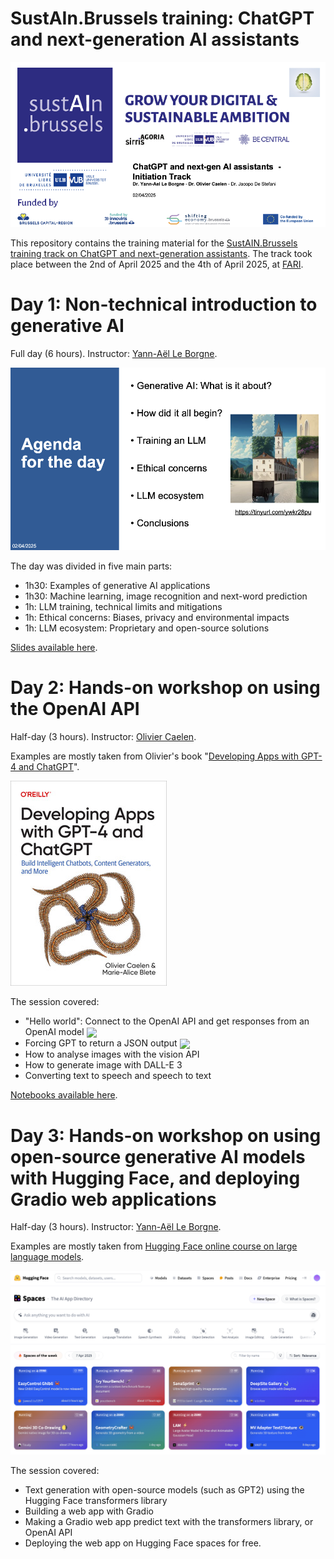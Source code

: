 # SustAIn.Brussels training: ChatGPT and next-generation AI assistants

![slide1](images/slide1.png)

This repository contains the training material for the [SustAIN.Brussels training track on ChatGPT and next-generation assistants](https://www.sustain.brussels/fr_BE/event/chatgpt-next-generation-assistants-training-track-108/register). The track took place between the 2nd of April 2025 and the 4th of April 2025, at [FARI](https://www.fari.brussels/).


# Day 1: Non-technical introduction to generative AI

Full day (6 hours). Instructor: [Yann-Aël Le Borgne](https://www.linkedin.com/in/yannaelb/).

![slide1](images/agenda.png)

The day was divided in five main parts:

- 1h30: Examples of generative AI applications
- 1h30: Machine learning, image recognition and next-word prediction
- 1h: LLM training, technical limits and mitigations
- 1h: Ethical concerns: Biases, privacy and environmental impacts
- 1h: LLM ecosystem: Proprietary and open-source solutions

[Slides available here](https://github.com/Yannael/gen-ai-sustain-brussels/blob/main/Day_1_Intro_ChatGPT_AI_Assistants.pdf).


# Day 2: Hands-on workshop on using the OpenAI API

Half-day (3 hours). Instructor: [Olivier Caelen](https://www.linkedin.com/in/oliviercaelen/).

Examples are mostly taken from Olivier's book "[Developing Apps with GPT-4 and ChatGPT](https://www.oreilly.com/library/view/developing-apps-with/9781098152475/)". 

![oreilly](images/oreilly-book.jpeg)

The session covered:

-  "Hello world": Connect to the OpenAI API and get responses from an OpenAI model [<img align="center" src="https://colab.research.google.com/assets/colab-badge.svg" />](https://colab.research.google.com/github.com/Yannael/gen-ai-sustain-brussels/blob/main/Day_2_OpenAI_API/1_HelloWorld.ipynb)
-  Forcing GPT to return a JSON output [<img align="center" src="https://colab.research.google.com/assets/colab-badge.svg" />](https://colab.research.google.com/github.com/Yannael/gen-ai-sustain-brussels/blob/main/Day_2_OpenAI_API/2_JSON.ipynb)
-  How to analyse images with the vision API
-  How to generate image with DALL-E 3
-  Converting text to speech and speech to text

[Notebooks available here](https://github.com/Yannael/gen-ai-sustain-brussels/tree/main/Day_2_OpenAI_API).

# Day 3: Hands-on workshop on using open-source generative AI models with Hugging Face, and deploying Gradio web applications

Half-day (3 hours). Instructor: [Yann-Aël Le Borgne](https://www.linkedin.com/in/yannaelb/). 

Examples are mostly taken from [Hugging Face online course on large language models](https://huggingface.co/learn/llm-course/chapter1/1?fw=pt).

![huggingface_spaces.png](images/huggingface_spaces.png) 

The session covered:

- Text generation with open-source models (such as GPT2) using the Hugging Face transformers library
- Building a web app with Gradio
- Making a Gradio web app predict text with the transformers library, or OpenAI API
- Deploying the web app on Hugging Face spaces for free.